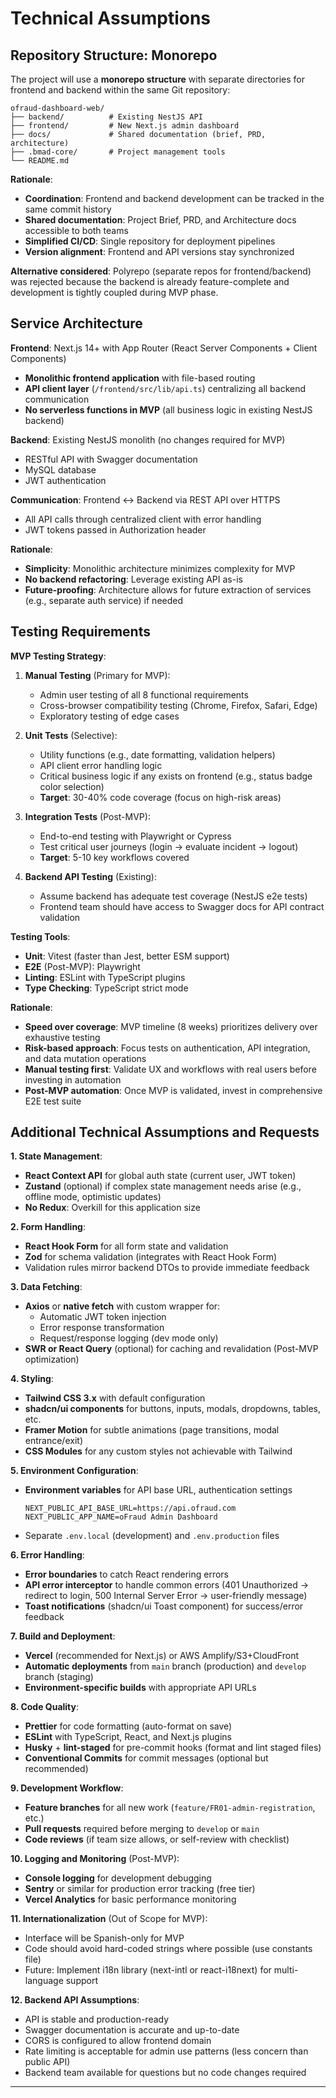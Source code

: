 # Technical Assumptions

## Repository Structure: Monorepo

The project will use a **monorepo structure** with separate directories for frontend and backend within the same Git repository:

```
ofraud-dashboard-web/
├── backend/          # Existing NestJS API
├── frontend/         # New Next.js admin dashboard
├── docs/             # Shared documentation (brief, PRD, architecture)
├── .bmad-core/       # Project management tools
└── README.md
```

**Rationale**:
- **Coordination**: Frontend and backend development can be tracked in the same commit history
- **Shared documentation**: Project Brief, PRD, and Architecture docs accessible to both teams
- **Simplified CI/CD**: Single repository for deployment pipelines
- **Version alignment**: Frontend and API versions stay synchronized

**Alternative considered**: Polyrepo (separate repos for frontend/backend) was rejected because the backend is already feature-complete and development is tightly coupled during MVP phase.

## Service Architecture

**Frontend**: Next.js 14+ with App Router (React Server Components + Client Components)
- **Monolithic frontend application** with file-based routing
- **API client layer** (`/frontend/src/lib/api.ts`) centralizing all backend communication
- **No serverless functions in MVP** (all business logic in existing NestJS backend)

**Backend**: Existing NestJS monolith (no changes required for MVP)
- RESTful API with Swagger documentation
- MySQL database
- JWT authentication

**Communication**: Frontend ↔ Backend via REST API over HTTPS
- All API calls through centralized client with error handling
- JWT tokens passed in Authorization header

**Rationale**:
- **Simplicity**: Monolithic architecture minimizes complexity for MVP
- **No backend refactoring**: Leverage existing API as-is
- **Future-proofing**: Architecture allows for future extraction of services (e.g., separate auth service) if needed

## Testing Requirements

**MVP Testing Strategy**:

1. **Manual Testing** (Primary for MVP):
   - Admin user testing of all 8 functional requirements
   - Cross-browser compatibility testing (Chrome, Firefox, Safari, Edge)
   - Exploratory testing of edge cases

2. **Unit Tests** (Selective):
   - Utility functions (e.g., date formatting, validation helpers)
   - API client error handling logic
   - Critical business logic if any exists on frontend (e.g., status badge color selection)
   - **Target**: 30-40% code coverage (focus on high-risk areas)

3. **Integration Tests** (Post-MVP):
   - End-to-end testing with Playwright or Cypress
   - Test critical user journeys (login → evaluate incident → logout)
   - **Target**: 5-10 key workflows covered

4. **Backend API Testing** (Existing):
   - Assume backend has adequate test coverage (NestJS e2e tests)
   - Frontend team should have access to Swagger docs for API contract validation

**Testing Tools**:
- **Unit**: Vitest (faster than Jest, better ESM support)
- **E2E** (Post-MVP): Playwright
- **Linting**: ESLint with TypeScript plugins
- **Type Checking**: TypeScript strict mode

**Rationale**:
- **Speed over coverage**: MVP timeline (8 weeks) prioritizes delivery over exhaustive testing
- **Risk-based approach**: Focus tests on authentication, API integration, and data mutation operations
- **Manual testing first**: Validate UX and workflows with real users before investing in automation
- **Post-MVP automation**: Once MVP is validated, invest in comprehensive E2E test suite

## Additional Technical Assumptions and Requests

**1. State Management**:
- **React Context API** for global auth state (current user, JWT token)
- **Zustand** (optional) if complex state management needs arise (e.g., offline mode, optimistic updates)
- **No Redux**: Overkill for this application size

**2. Form Handling**:
- **React Hook Form** for all form state and validation
- **Zod** for schema validation (integrates with React Hook Form)
- Validation rules mirror backend DTOs to provide immediate feedback

**3. Data Fetching**:
- **Axios** or **native fetch** with custom wrapper for:
  - Automatic JWT token injection
  - Error response transformation
  - Request/response logging (dev mode only)
- **SWR or React Query** (optional) for caching and revalidation (Post-MVP optimization)

**4. Styling**:
- **Tailwind CSS 3.x** with default configuration
- **shadcn/ui components** for buttons, inputs, modals, dropdowns, tables, etc.
- **Framer Motion** for subtle animations (page transitions, modal entrance/exit)
- **CSS Modules** for any custom styles not achievable with Tailwind

**5. Environment Configuration**:
- **Environment variables** for API base URL, authentication settings
  ```
  NEXT_PUBLIC_API_BASE_URL=https://api.ofraud.com
  NEXT_PUBLIC_APP_NAME=oFraud Admin Dashboard
  ```
- Separate `.env.local` (development) and `.env.production` files

**6. Error Handling**:
- **Error boundaries** to catch React rendering errors
- **API error interceptor** to handle common errors (401 Unauthorized → redirect to login, 500 Internal Server Error → user-friendly message)
- **Toast notifications** (shadcn/ui Toast component) for success/error feedback

**7. Build and Deployment**:
- **Vercel** (recommended for Next.js) or AWS Amplify/S3+CloudFront
- **Automatic deployments** from `main` branch (production) and `develop` branch (staging)
- **Environment-specific builds** with appropriate API URLs

**8. Code Quality**:
- **Prettier** for code formatting (auto-format on save)
- **ESLint** with TypeScript, React, and Next.js plugins
- **Husky** + **lint-staged** for pre-commit hooks (format and lint staged files)
- **Conventional Commits** for commit messages (optional but recommended)

**9. Development Workflow**:
- **Feature branches** for all new work (`feature/FR01-admin-registration`, etc.)
- **Pull requests** required before merging to `develop` or `main`
- **Code reviews** (if team size allows, or self-review with checklist)

**10. Logging and Monitoring** (Post-MVP):
- **Console logging** for development debugging
- **Sentry** or similar for production error tracking (free tier)
- **Vercel Analytics** for basic performance monitoring

**11. Internationalization** (Out of Scope for MVP):
- Interface will be Spanish-only for MVP
- Code should avoid hard-coded strings where possible (use constants file)
- Future: Implement i18n library (next-intl or react-i18next) for multi-language support

**12. Backend API Assumptions**:
- API is stable and production-ready
- Swagger documentation is accurate and up-to-date
- CORS is configured to allow frontend domain
- Rate limiting is acceptable for admin use patterns (less concern than public API)
- Backend team available for questions but no code changes required

---
